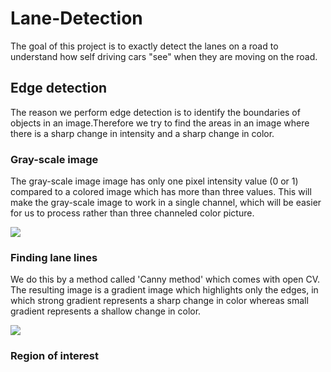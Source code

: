 # Lane-Detection

The goal of this project is to exactly detect the lanes on a road to understand how self driving cars 
"see" when they are moving on the road.

## Edge detection

The reason we perform edge detection is to identify the boundaries of objects in an image.Therefore we try to find 
the areas in an image where there is a sharp change in intensity and a sharp change in color. 

### Gray-scale image

The gray-scale image image has only one pixel intensity value (0 or 1) compared to a colored image which has  more than three values. This will make the gray-scale image to work in a single channel, which will be easier for us to process rather than three channeled color picture.

![](https://i.imgur.com/tHxRIbz.png)

### Finding lane lines

We do this by a method called 'Canny method' which comes with open CV. The resulting image is a gradient image which highlights only the edges, in which strong gradient represents a sharp change in color whereas small gradient represents a shallow change in color.

![]([https://i.imgur.com/DmimzNo.png)

### Region of interest


